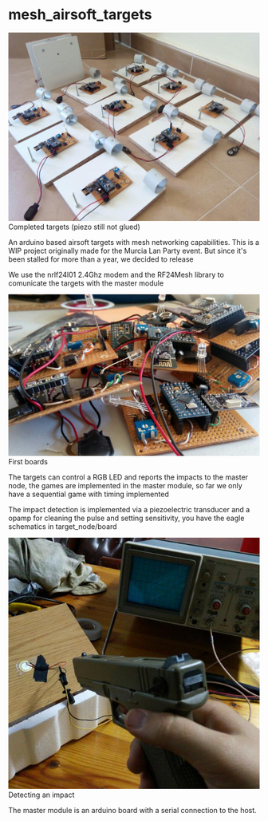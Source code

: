 # mesh_airsoft_targets

![Assembled targets](https://raw.githubusercontent.com/Quorth/mesh_airsoft_targets/master/images/Assebled%20targets.jpg)
Completed targets (piezo still not glued)

An arduino based airsoft targets with mesh networking capabilities. This is a WIP project originally made for the Murcia Lan Party event. But since it's been stalled for more than a year, we decided to release

We use the nrlf24l01 2.4Ghz modem and the RF24Mesh library to comunicate the targets with the master module

![First boards](https://raw.githubusercontent.com/Quorth/mesh_airsoft_targets/master/images/First%20boards.jpg)
First boards

The targets can control a RGB LED and reports the impacts to the master node, the games are implemented in the master module, so far we only have a sequential game with timing implemented

The impact detection is implemented via a piezoelectric transducer and a opamp for cleaning the pulse and setting sensitivity, you have the eagle schematics in target_node/board

![Detecting an impact](https://raw.githubusercontent.com/Quorth/mesh_airsoft_targets/master/images/Detecting%20an%20impact.jpg)
Detecting an impact

The master module is an arduino board with a serial connection to the host.
